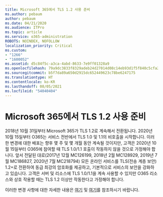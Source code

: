 ```yaml
---
title: Microsoft 365에서 TLS 1.2 사용 준비
ms.author: pebaum
author: pebaum
ms.date: 04/21/2020
ms.audience: ITPro
ms.topic: article
ms.service: o365-administration
ROBOTS: NOINDEX, NOFOLLOW
localization_priority: Critical
ms.custom:
- "1266"
- "1600052"
ms.assetid: d5c84f5c-a3ca-4abd-8633-7e9ff01328a9
ms.openlocfilehash: 79a9dc3833f8329adeb24d27014d08c14eb93d1f5f840c5cfa2ce10991107b1c
ms.sourcegitcommit: b5f7da89a650d2915dc652449623c78be6247175
ms.translationtype: HT
ms.contentlocale: ko-KR
ms.lasthandoff: 08/05/2021
ms.locfileid: "54040404"
---
```

# <a name="prepare-for-use-of-tls-12-in-microsoft-365"></a>Microsoft 365에서 TLS 1.2 사용 준비

2018년 10월 31일부터 Microsoft 365가 TLS 1.2로 계속해서 전환됩니다. 2020년 10월 15일부터 O365는 서비스 전반에서 TLS 1.0 및 1.1의 비호출을 시작합니다. 이러한 변경에 대한 배포는 향후 몇 주 및 몇 개월 동안 계속될 것이지만, 고객은 2020년 10월 15일부터 O365에 참여할 때 TLS 1.0/1.1 호출이 작동하지 않을 것으로 가정해야 합니다. 앞서 전달된 대로(2017년 12월 MC126199, 2018년 2월 MC128929, 2019년 7월 MC186827, 2020년 7월 MC218794) 모든 온라인 서비스를 TLS(전송 계층 보안) 1.2+로 전환하여 동급 최강의 암호화를 제공하고, 기본적으로 서비스의 보안을 강화하고 있습니다. 고객은 서버 및 리소스에 TLS 1.0/1.1을 계속 사용할 수 있지만 O365 리소스와 상호 작용할 때는 TLS 1.2 이상만 작동한다고 가정해야 합니다.
  
이러한 변경 사항에 대한 자세한 내용은 [여기](https://docs.microsoft.com/microsoft-365/compliance/prepare-tls-1.2-in-office-365?view=o365-worldwide) 및 [여기](https://docs.microsoft.com/microsoft-365/compliance/tls-1.0-and-1.1-deprecation-for-office-365?view=o365-worldwide)를 참조하시기 바랍니다.

  